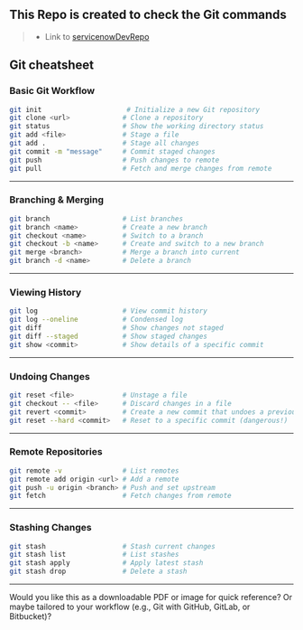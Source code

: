 ## This Repo is created to check the Git commands

> - Link to [servicenowDevRepo](https://github.com/ServiceNowDevProgram/code-snippets)

## Git cheatsheet

### **Basic Git Workflow**

```bash
git init                     # Initialize a new Git repository
git clone <url>             # Clone a repository
git status                  # Show the working directory status
git add <file>              # Stage a file
git add .                   # Stage all changes
git commit -m "message"     # Commit staged changes
git push                    # Push changes to remote
git pull                    # Fetch and merge changes from remote
```

---

### **Branching & Merging**

```bash
git branch                  # List branches
git branch <name>           # Create a new branch
git checkout <name>         # Switch to a branch
git checkout -b <name>      # Create and switch to a new branch
git merge <branch>          # Merge a branch into current
git branch -d <name>        # Delete a branch
```

---

### **Viewing History**

```bash
git log                     # View commit history
git log --oneline           # Condensed log
git diff                    # Show changes not staged
git diff --staged           # Show staged changes
git show <commit>           # Show details of a specific commit
```

---

### **Undoing Changes**

```bash
git reset <file>            # Unstage a file
git checkout -- <file>      # Discard changes in a file
git revert <commit>         # Create a new commit that undoes a previous one
git reset --hard <commit>   # Reset to a specific commit (dangerous!)
```

---

### **Remote Repositories**

```bash
git remote -v               # List remotes
git remote add origin <url> # Add a remote
git push -u origin <branch> # Push and set upstream
git fetch                   # Fetch changes from remote
```

---

### **Stashing Changes**

```bash
git stash                   # Stash current changes
git stash list              # List stashes
git stash apply             # Apply latest stash
git stash drop              # Delete a stash
```

---

Would you like this as a downloadable PDF or image for quick reference? Or maybe tailored to your workflow (e.g., Git with GitHub, GitLab, or Bitbucket)?
